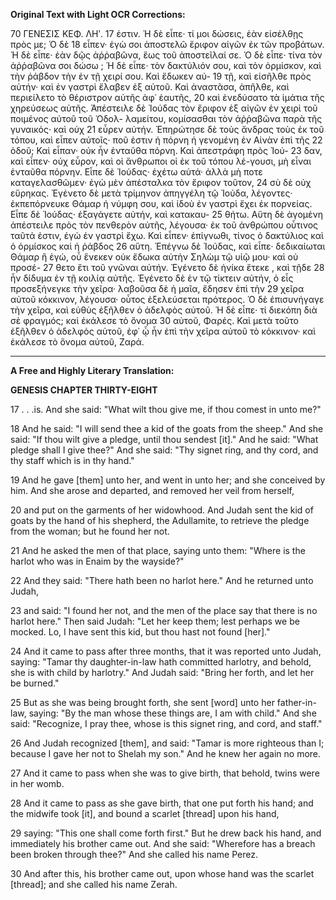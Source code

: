 **Original Text with Light OCR Corrections:**

70 ΓΕΝΕΣΙΣ ΚΕΦ. ΛΗʹ.
17 ἐστιν. Ἡ δὲ εἶπε· τί μοι δώσεις, ἐὰν εἰσέλθῃς πρὸς με; Ὁ δὲ
18 εἶπεν· ἐγὼ σοι ἀποστελῶ ἔριφον αἰγῶν ἐκ τῶν προβάτων. Ἡ δὲ εἶπε· ἐὰν δῷς ἀῤῥαβῶνα, ἕως τοῦ ἀποστεῖλαί σε. Ὁ δὲ εἶπε· τίνα τὸν ἀῤῥαβῶνα σοι δώσω ; Ἡ δὲ εἶπε· τὸν δακτύλιόν σου, καὶ τὸν
ὁρμίσκον, καὶ τὴν ῥάβδον τὴν ἐν τῇ χειρί σου. Καὶ ἔδωκεν αὐ-
19 τῇ, καὶ εἰσῆλθε πρὸς αὐτήν· καὶ ἐν γαστρὶ ἔλαβεν ἐξ αὐτοῦ. Καὶ ἀναστᾶσα, ἀπῆλθε, καὶ περιείλετο τὸ θέριστρον αὐτῆς ἀφ᾿ ἑαυτῆς,
20 καὶ ἐνεδύσατο τὰ ἱμάτια τῆς χηρεύσεως αὐτῆς. Ἀπέστειλε δὲ Ἰούδας τὸν ἔριφον ἐξ αἰγῶν ἐν χειρὶ τοῦ ποιμένος αὐτοῦ τοῦ Ὀδολ-
λαμείτου, κομίσασθαι τὸν ἀῤῥαβῶνα παρὰ τῆς γυναικός· καὶ οὐχ
21 εὗρεν αὐτήν. Ἐπηρώτησε δὲ τοὺς ἄνδρας τοὺς ἐκ τοῦ τόπου, καὶ εἶπεν αὐτοῖς· ποῦ ἐστιν ἡ πόρνη ἡ γενομένη ἐν Αἰνὰν ἐπὶ τῆς
22 ὁδοῦ; Καὶ εἶπαν· οὐκ ἦν ἐνταῦθα πόρνη. Καὶ ἀπεστράφη πρὸς Ἰού-
23 δαν, καὶ εἶπεν· οὐχ εὗρον, καὶ οἱ ἄνθρωποι οἱ ἐκ τοῦ τόπου λέ-γουσι, μὴ εἶναι ἐνταῦθα πόρνην. Εἶπε δὲ Ἰούδας· ἐχέτω αὐτά· ἀλλὰ μὴ ποτε καταγελασθῶμεν· ἐγὼ μὲν ἀπέσταλκα τὸν ἔριφον τοῦτον,
24 σὺ δὲ οὐχ εὕρηκας. Ἐγένετο δὲ μετὰ τρίμηνον ἀπηγγέλη τῷ Ἰούδα, λέγοντες· ἐκπεπόρνευκε Θάμαρ ἡ νύμφη σου, καὶ ἰδοὺ ἐν γαστρὶ
ἔχει ἐκ πορνείας. Εἶπε δὲ Ἰούδας· ἐξαγάγετε αὐτήν, καὶ κατακαυ-
25 θήτω. Αὕτη δὲ ἀγομένη ἀπέστειλε πρὸς τὸν πενθερὸν αὐτῆς, λέγουσα· ἐκ τοῦ ἀνθρώπου οὗτινος ταῦτά ἐστιν, ἐγὼ ἐν γαστρὶ ἔχω. Καὶ εἶπεν· ἐπίγνωθι, τίνος ὁ δακτύλιος καὶ ὁ ὁρμίσκος καὶ ἡ ῥάβδος
26 αὕτη. Ἐπέγνω δὲ Ἰούδας, καὶ εἶπε· δεδικαίωται Θάμαρ ἢ ἐγώ, οὗ ἕνεκεν οὐκ ἔδωκα αὐτὴν Σηλὼμ τῷ υἱῷ μου· καὶ οὐ προσέ-
27 θετο ἔτι τοῦ γνῶναι αὐτήν. Ἐγένετο δὲ ἡνίκα ἔτεκε , καὶ τῇδε
28 ἦν δίδυμα ἐν τῇ κοιλίᾳ αὐτῆς. Ἐγένετο δὲ ἐν τῷ τίκτειν αὐτήν, ὁ εἷς προσεξήνεγκε τὴν χεῖρα· λαβοῦσα δὲ ἡ μαῖα, ἔδησεν ἐπὶ τὴν
29 χεῖρα αὐτοῦ κόκκινον, λέγουσα· οὗτος ἐξελεύσεται πρότερος. Ὁ δὲ ἐπισυνήγαγε τὴν χεῖρα, καὶ εὐθὺς ἐξῆλθεν ὁ ἀδελφὸς αὐτοῦ.
Ἡ δὲ εἶπε· τί διεκόπη διὰ σὲ φραγμός; καὶ ἐκάλεσε τὸ ὄνομα
30 αὐτοῦ, Φαρές. Καὶ μετὰ τοῦτο ἐξῆλθεν ὁ ἀδελφὸς αὐτοῦ, ἐφ᾿ ᾧ ἦν ἐπὶ τὴν χεῖρα αὐτοῦ τὸ κόκκινον· καὶ ἐκάλεσε τὸ ὄνομα αὐτοῦ, Ζαρά.

---

**A Free and Highly Literary Translation:**

**GENESIS CHAPTER THIRTY-EIGHT**

17 . . .is. And she said: "What wilt thou give me, if thou comest in unto me?"

18 And he said: "I will send thee a kid of the goats from the sheep." And she said: "If thou wilt give a pledge, until thou sendest [it]." And he said: "What pledge shall I give thee?" And she said: "Thy signet ring, and thy cord, and thy staff which is in thy hand."

19 And he gave [them] unto her, and went in unto her; and she conceived by him. And she arose and departed, and removed her veil from herself,

20 and put on the garments of her widowhood. And Judah sent the kid of goats by the hand of his shepherd, the Adullamite, to retrieve the pledge from the woman; but he found her not.

21 And he asked the men of that place, saying unto them: "Where is the harlot who was in Enaim by the wayside?"

22 And they said: "There hath been no harlot here." And he returned unto Judah,

23 and said: "I found her not, and the men of the place say that there is no harlot here." Then said Judah: "Let her keep them; lest perhaps we be mocked. Lo, I have sent this kid, but thou hast not found [her]."

24 And it came to pass after three months, that it was reported unto Judah, saying: "Tamar thy daughter-in-law hath committed harlotry, and behold, she is with child by harlotry." And Judah said: "Bring her forth, and let her be burned."

25 But as she was being brought forth, she sent [word] unto her father-in-law, saying: "By the man whose these things are, I am with child." And she said: "Recognize, I pray thee, whose is this signet ring, and cord, and staff."

26 And Judah recognized [them], and said: "Tamar is more righteous than I; because I gave her not to Shelah my son." And he knew her again no more.

27 And it came to pass when she was to give birth, that behold, twins were in her womb.

28 And it came to pass as she gave birth, that one put forth his hand; and the midwife took [it], and bound a scarlet [thread] upon his hand,

29 saying: "This one shall come forth first." But he drew back his hand, and immediately his brother came out. And she said: "Wherefore has a breach been broken through thee?" And she called his name Perez.

30 And after this, his brother came out, upon whose hand was the scarlet [thread]; and she called his name Zerah.